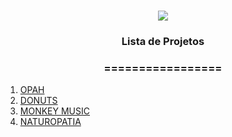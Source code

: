 <h1 align="center">
<img src="https://img.shields.io/static/v1?label=UX%20POR&message=CRISTIANE%20RODRIGUES&color=7159c1&style=flat-square&logo=ghost"/>


<h3> <p align="center">Lista de Projetos </p> </h3>
<h3> <p align="center"> ================= </p> </h3>

<p align="center">
<ol>
 <li> <a href="https://github.com/crodsil/UX/tree/main/UX/opah"> OPAH </a> </li>
 <li> <a href="https://github.com/crodsil/UX/tree/main/donuts_inicio"> DONUTS </a> </li>
 <li> <a href="https://github.com/crodsil/UX/tree/main/monkey_music"> MONKEY MUSIC </a> </li>
 <li> <a href="https://github.com/crodsil/UX/tree/main/monkey_music"> NATUROPATIA </a> </li>
</ol>
</p>
